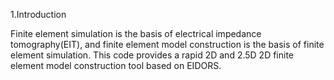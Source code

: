 1.Introduction

Finite element simulation is the basis of electrical impedance tomography(EIT), and finite element model construction is the basis of finite element simulation. This code provides a rapid 2D and 2.5D 2D finite element model construction tool based on EIDORS.
